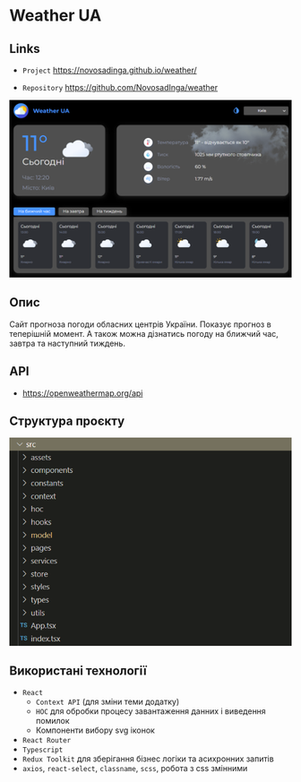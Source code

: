 # Weather UA

## Links
- `Project` https://novosadinga.github.io/weather/

- `Repository` https://github.com/NovosadInga/weather


![](https://github.com/NovosadInga/weather/blob/master/screen.png)

## Опис

Сайт прогноза погоди обласних центрів України. Показує прогноз в теперішній момент. А також можна дізнатись погоду на ближчий час, завтра та наступний тиждень.

## API
- https://openweathermap.org/api

## Структура проєкту

![](https://github.com/NovosadInga/weather/blob/master/structure.png)

## Використані технології
- `React`
    + `Context API` (для зміни теми додатку)
    + `HOC` для обробки процесу завантаження данних і виведення помилок
	+ Компоненти вибору svg іконок
- `React Router`
- `Typescript`
- `Redux Toolkit` 
	для зберігання бізнес логіки та асихронних запитів
- `axios`, `react-select`, `classname`, `scss`, робота з css змінними
